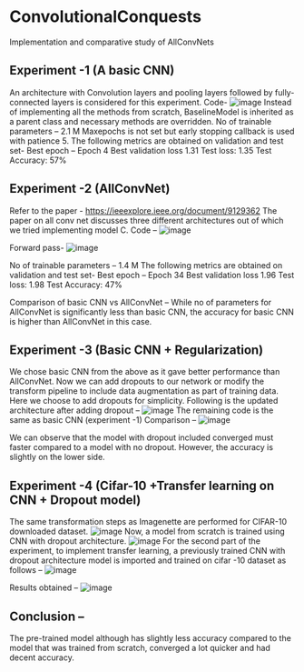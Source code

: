# ConvolutionalConquests
Implementation and comparative study of AllConvNets

## Experiment -1 (A basic CNN)
An architecture with Convolution layers and pooling layers followed by fully-connected layers is considered for this experiment. 
Code- 
![image](https://github.com/saisandeep97/ConvolutionalConquests/assets/26761365/47a477f6-d261-488b-bf00-d8a370c14176)
Instead of implementing all the methods from scratch, BaselineModel is inherited as a parent class and necessary methods are overridden. 
No of trainable parameters – 2.1 M
Maxepochs is not set but early stopping callback is used  with patience 5. The following metrics are obtained on validation and test set- 
Best epoch – Epoch 4
Best validation loss 1.31
Test loss: 1.35
Test Accuracy: 57%

## Experiment -2 (AllConvNet)
Refer to the paper - https://ieeexplore.ieee.org/document/9129362
The paper on all conv net discusses three different architectures out of which we tried implementing model C. 
Code – 
![image](https://github.com/saisandeep97/ConvolutionalConquests/assets/26761365/6a61a265-c9d3-46b0-a9a8-be8bda2c2972)

Forward pass- 
                   ![image](https://github.com/saisandeep97/ConvolutionalConquests/assets/26761365/31eb2ebe-9581-484a-9590-b4b16da19b52)
                         
No of trainable parameters – 1.4  M
The following metrics are obtained on validation and test set- 
Best epoch – Epoch 34
Best validation loss 1.96
Test loss: 1.98
Test Accuracy: 47%

Comparison of basic CNN vs AllConvNet – While no of parameters for AllConvNet is significantly less than basic CNN, the accuracy for basic CNN is higher than AllConvNet in  this case.

## Experiment -3 (Basic CNN + Regularization)
We chose basic CNN from the above as it gave better performance than AllConvNet. Now we can add dropouts to our network or modify the transform pipeline to include data augmentation as part of training data. Here we choose to add dropouts for simplicity.  Following is the updated architecture after adding dropout – 
 ![image](https://github.com/saisandeep97/ConvolutionalConquests/assets/26761365/82af3ea9-cf31-41b9-8c97-a846f1851780)
The remaining code is the same as basic CNN (experiment -1)
Comparison – 
![image](https://github.com/saisandeep97/ConvolutionalConquests/assets/26761365/302ee527-2051-44e1-965c-b75bbb524e0f)

We can observe that the model with dropout included converged must faster compared to a model with no dropout. However, the accuracy is slightly on the lower side. 

## Experiment -4 (Cifar-10 +Transfer learning on CNN + Dropout model)
The same transformation steps as Imagenette are performed for CIFAR-10 downloaded dataset. 
 ![image](https://github.com/saisandeep97/ConvolutionalConquests/assets/26761365/bca21ecf-2d60-4828-82c4-c0a3f0836081)
Now, a model from scratch is trained using CNN with dropout architecture.
  ![image](https://github.com/saisandeep97/ConvolutionalConquests/assets/26761365/5d895fbc-9966-45a5-9772-644a241d70cc)
For the second part of the experiment, to implement transfer learning, a previously trained CNN with dropout architecture model is imported and trained on cifar -10 dataset as follows – 
![image](https://github.com/saisandeep97/ConvolutionalConquests/assets/26761365/1124d4a4-7007-48d3-87f4-49f9417817e0)

Results obtained – 
 ![image](https://github.com/saisandeep97/ConvolutionalConquests/assets/26761365/581bfcd3-1386-400b-86f3-27297820dd51)

## Conclusion – 
The pre-trained model although has slightly less accuracy compared to the model that was trained from scratch, converged a lot quicker and had decent accuracy. 

